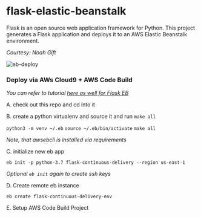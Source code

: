 # flask-elastic-beanstalk

Flask is an open source web application framework for Python. 
This project generates a Flask application and deploys it to an AWS Elastic Beanstalk environment.

_Courtesy: Noah Gift_



![eb-deploy](https://user-images.githubusercontent.com/58792/106804626-a3a81900-6633-11eb-9cf6-54c24af6827f.png)

### Deploy via AWs Cloud9 + AWS Code Build

*You can refer to tutorial [here as well for Flask EB](https://docs.aws.amazon.com/elasticbeanstalk/latest/dg/create-deploy-python-flask.html)*

A.  check out this repo and cd into it

B.  create a python virtualenv and source it and run `make all`

`python3 -m venv ~/.eb`
`source ~/.eb/bin/activate`
`make all`

*Note, that awsebcli is installed via requirements*

C. initialize new eb app

`eb init -p python-3.7 flask-continuous-delivery --region us-east-1`

*Optional `eb init` again to create ssh keys*

D. Create remote eb instance

`eb create flask-continuous-delivery-env`

E.  Setup AWS Code Build Project



 
